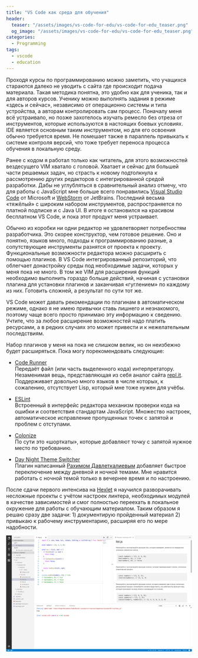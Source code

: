 ```yaml
---
title: "VS Code как среда для обучения"
header:
  teaser: "/assets/images/vs-code-for-edu/vs-code-for-edu_teaser.png"
  og_image: "/assets/images/vs-code-for-edu/vs-code-for-edu_teaser.png"
categories:
  - Programming
tags:
  - vscode
  - education
---
```


Проходя курсы по программированию можно заметить, что учащихся стараются далеко не уводить с сайта где происходит подача материала. Такая методика понятна, это удобно как для ученика, так и для авторов курсов. Ученику можно выполнять задания в режиме «здесь и сейчас», независимо от операционно системы и типа устройства, а авторам контролировать сам процесс. Поначалу меня всё устраивало, но позже захотелось изучать ремесло без отреза от инструментов, которые используются в настоящих боевых условиях. IDE является основным таким инструментом, но для его освоения обычно требуется время. Не помешает также в параллель привыкать к системе контроля версий, что тоже требует переноса процесса обучения в локальную среду.

Ранее с кодом я работал только как читатель, для этого возможностей вездесущего VIM хватало с головой. Хватает и сейчас для большей части решаемых задач, но страсть к новому подтолкнула к рассмотрению других редакторов с интегрированной средой разработки. Дабы не углубляться в сравнительный анализ отмечу, что для работы с JavaScript мне больше всего понравились [Visual Studio Code](https://code.visualstudio.com) от Microsoft и [WebStorm](https://www.jetbrains.com/webstorm/) от JetBrains. Последний весьма «тяжёлый» с широким набором инструментов, распространяется по платной подписке и с Java UI. В итоге я остановился на красивом бесплатном VS Code, и пока этот продукт меня устраивает.

Обычно из коробки ни одни редактор не удовлетворяет потребностям разработчика. Это скорее конструктор, чем готовое решение. Оно и понятно, языков много, подходы к программированию разные, а сопутствующие инструменты разнятся от проекта к проекту. Функциональные возможности редактора можно расширить с помощью плагинов. В VS Code интегрированный репозиторий, что облегчает донастройку среды под необходимые задачи, которых у меня пока не много. В том же VIM для расширения функций необходимо выполнить гораздо больше действий, начиная с установки плагина для установки плагинов и заканчивая «гуглением» по каждому из них. Готовить сложней, а результат по сути тот же.

VS Code может давать рекомендации по плагинам в автоматическом режиме, однако я не имею привычки ставь лишнего и незнакомого, поэтому чаще всего просто принимаю эту информацию к сведению. Учтите, что за любое расширение возможностей надо платить ресурсами, а в редких случаях это может привести и к нежелательным последствиям.

Набор плагинов у меня на пока не слишком велик, но он неизбежно будет расширяться. Пока могу порекомендовать следующие:

* [Code Runner](https://marketplace.visualstudio.com/items?itemName=formulahendry.code-runner)  
Передаёт файл (или часть выделенного кода) интерпретатору. Незаменимая вещь, представляющая из себя аналог сайта [repl.it](https://repl.it). Поддерживает довольно много языков в числе которых, к сожалению, отсутствует Lisp, который мне тоже нужен для учёбы.
 
* [ESLint](https://marketplace.visualstudio.com/items?itemName=vmsynkov.colonize)  
Встроенный в интерфейс редактора механизм проверки кода на ошибки и соответствия стандартам JavaScript. Множество настроек, автоматическое исправление пропущенных точек с запятой и проблем с отступами.

* [Colonize](https://marketplace.visualstudio.com/items?itemName=vmsynkov.colonize)  
По сути это «шорткаты», которые добавляют точку c запятой нужное место по требованию.

* [Day Night Theme Switcher](https://marketplace.visualstudio.com/items?itemName=freetonik.day-night-theme-switcher)  
Плагин написанный [Рахимом Давлеткалиевым](https://rakh.im) добавляет быстрое переключение между дневной и ночной темами. Мне нравится работать с ночной темой только в вечернее время и по настроению.

После сдачи первого интенсива на [Hexlet](https://hexlet.io) я научился разворачивать несложные проекты с учётом настроек линтера, необходимых модулей в качестве зависимостей и смог полностью переехать в локальное окружение для работы с обучающим материалом. Таким образом я решаю сразу две задачи: 1) документирую пройденный материал 2) привыкаю к рабочему инструментарию, расширяя его по мере надобности.

![](/assets/images/vs-code-for-edu/vs-code-for-edu_1.png)
